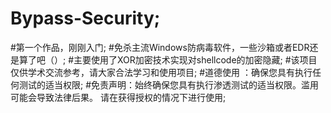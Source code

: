 # Bypass-Security;
#第一个作品，刚刚入门;
#免杀主流Windows防病毒软件，一些沙箱或者EDR还是算了吧（）;
#主要使用了XOR加密技术实现对shellcode的加密隐藏;
#该项目仅供学术交流参考，请大家合法学习和使用项目;
#道德使用 ：确保您具有执行任何测试的适当权限;
#免责声明：始终确保您具有执行渗透测试的适当权限。滥用可能会导致法律后果。 请在获得授权的情况下进行使用;
